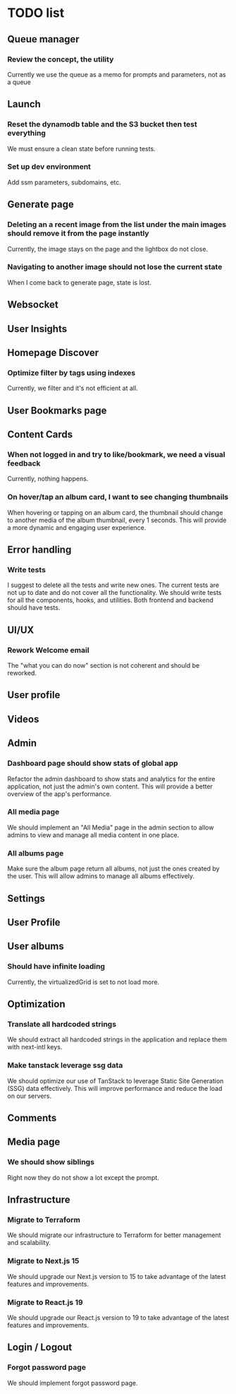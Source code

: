 # TODO list

## Queue manager

### Review the concept, the utility

Currently we use the queue as a memo for prompts and parameters, not as a queue

## Launch

### Reset the dynamodb table and the S3 bucket then test everything

We must ensure a clean state before running tests.

### Set up dev environment

Add ssm parameters, subdomains, etc.

## Generate page

### Deleting an a recent image from the list under the main images should remove it from the page instantly

Currently, the image stays on the page and the lightbox do not close.

### Navigating to another image should not lose the current state

When I come back to generate page, state is lost.

## Websocket

## User Insights

## Homepage Discover

### Optimize filter by tags using indexes

Currently, we filter and it's not efficient at all.

## User Bookmarks page

## Content Cards

### When not logged in and try to like/bookmark, we need a visual feedback

Currently, nothing happens.

### On hover/tap an album card, I want to see changing thumbnails

When hovering or tapping on an album card, the thumbnail should change to another media of the album thumbnail, every 1 seconds. This will provide a more dynamic and engaging user experience.

## Error handling

### Write tests

I suggest to delete all the tests and write new ones. The current tests are not up to date and do not cover all the functionality. We should write tests for all the components, hooks, and utilities. Both frontend and backend should have tests.

## UI/UX

### Rework Welcome email

The "what you can do now" section is not coherent and should be reworked.

## User profile

## Videos

## Admin

### Dashboard page should show stats of global app

Refactor the admin dashboard to show stats and analytics for the entire application, not just the admin's own content. This will provide a better overview of the app's performance.

### All media page

We should implement an "All Media" page in the admin section to allow admins to view and manage all media content in one place.

### All albums page

Make sure the album page return all albums, not just the ones created by the user. This will allow admins to manage all albums effectively.

## Settings

## User Profile

## User albums

### Should have infinite loading

Currently, the virtualizedGrid is set to not load more.

## Optimization

### Translate all hardcoded strings

We should extract all hardcoded strings in the application and replace them with next-intl keys.

### Make tanstack leverage ssg data

We should optimize our use of TanStack to leverage Static Site Generation (SSG) data effectively. This will improve performance and reduce the load on our servers.

## Comments

## Media page

### We should show siblings

Right now they do not show a lot except the prompt.

## Infrastructure

### Migrate to Terraform

We should migrate our infrastructure to Terraform for better management and scalability.

### Migrate to Next.js 15

We should upgrade our Next.js version to 15 to take advantage of the latest features and improvements.

### Migrate to React.js 19

We should upgrade our React.js version to 19 to take advantage of the latest features and improvements.

## Login / Logout

### Forgot password page

We should implement forgot password page.
